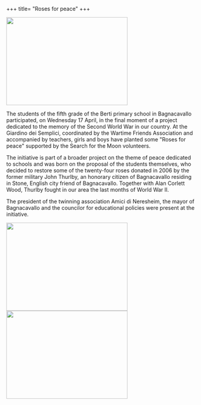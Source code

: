 +++
title= "Roses for peace"
+++

<img src="/images/files/rosepace_1.jpg" WIDTH="320" HEIGHT="233" >


The students of the fifth grade of the Berti primary school in Bagnacavallo participated, on Wednesday 17 April, in the final moment of a project dedicated to the memory of the Second World War in our country. At the Giardino dei Semplici, coordinated by the Wartime Friends Association and accompanied by teachers, girls and boys have planted some "Roses for peace" supported by the Search for the Moon volunteers.

The initiative is part of a broader project on the theme of peace dedicated to schools and was born on the proposal of the students themselves, who decided to restore some of the twenty-four roses donated in 2006 by the former military John Thurlby, an honorary citizen of Bagnacavallo residing in Stone, English city friend of Bagnacavallo. Together with Alan Corlett Wood, Thurlby fought in our area the last months of World War II.

The president of the twinning association Amici di Neresheim, the mayor of Bagnacavallo and the councilor for educational policies were present at the initiative.

<img src="/images/files/rosepace_2.jpg" WIDTH="320" HEIGHT="233" >


<img src="/images/files/rosepace_3.jpg" WIDTH="320" HEIGHT="233" >